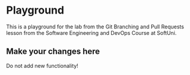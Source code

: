 # Playground
This is a playground for the lab from the Git Branching and Pull Requests lesson from the Software Engineering and DevOps Course at SoftUni.

## Make your changes here
Do not add new functionality!
